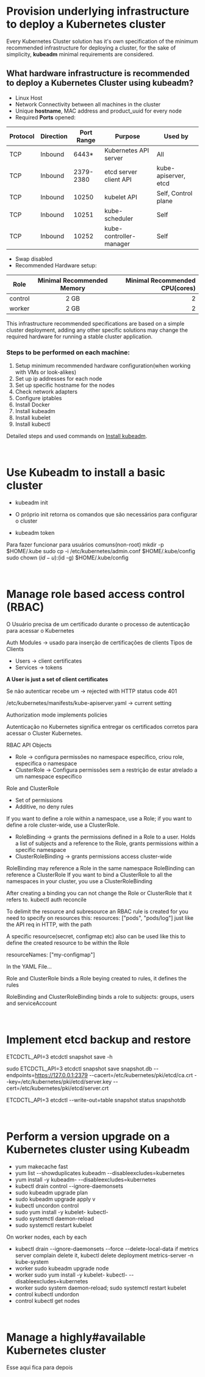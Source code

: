 
# Provision underlying infrastructure to deploy a Kubernetes cluster

Every Kubernetes Cluster solution has it's own specification of the minimum recommended infrastructure for deploying a cluster, for the sake of simplicity, **kubeadm** minimal requirements are considered.

## What hardware infrastructure is recommended to deploy a Kubernetes Cluster using kubeadm?

- Linux Host
- Network Connectivity between all machines in the cluster
- Unique **hostname**, MAC address and product_uuid for every node
- Required **Ports** opened:

|Protocol|Direction|Port Range|Purpose|Used by|
|-|-|-|-|-|
|TCP|Inbound|6443*|Kubernetes API server|All|
|TCP|Inbound|2379-2380|etcd server client API|kube-apiserver, etcd|
|TCP|Inbound|10250|kubelet API|Self, Control plane|
|TCP|Inbound|10251|kube-scheduler|Self|
|TCP|Inbound|10252|kube-controller-manager|Self|

- Swap disabled
- Recommended Hardware setup:

| Role     |        Minimal Recommended Memory              |  Minimal Recommended CPU(cores) |
| ----------  |:------------------------:| -----:|
| control     | 2 GB | 2     |
| worker      | 2 GB | 2     |

This infrastructure recommended specifications are based on a simple cluster deployment, adding any other specific solutions may change the required hardware for running a stable cluster application.

### Steps to be performed on each machine: 
1. Setup minimum recommended hardware configuration(when working with VMs or look-alikes)
2. Set up ip addresses for each node
3. Set up specific hostname for the nodes
4. Check network adapters
5. Configure iptables
6. Install Docker
7. Install kubeadm
8. Install kubelet
9. Install kubectl

Detailed steps and used commands on [Install kubeadm](https://kubernetes.io/docs/setup/production-environment/tools/kubeadm/install-kubeadm/).
&nbsp;

&nbsp;
# Use Kubeadm to install a basic cluster

- kubeadm init
- O próprio init retorna os comandos que são necessários para configurar o cluster

- kubeadm token

Para fazer funcionar para usuários comuns(non-root)
mkdir -p $HOME/.kube
sudo cp -i /etc/kubernetes/admin.conf $HOME/.kube/config
sudo chown $(id -u):$(id -g) $HOME/.kube/config
&nbsp;

&nbsp;
# Manage role based access control (RBAC)

O Usuário precisa de um certificado durante o processo de autenticação para acessar o Kubernetes

Auth Modules -> usado para inserção de certificações de clients
Tipos de Clients
- Users -> client certificates
- Services -> tokens

**A User is just a set of client certificates**

Se não autenticar recebe um -> rejected with HTTP status code 401

/etc/kubernetes/manifests/kube-apiserver.yaml -> current setting

Authorization mode implements policies

Autenticação no Kubernetes significa entregar os certificados corretos para acessar o Cluster Kubernetes.


RBAC API Objects
- Role -> configura permissões no namespace específico, criou role, especifica o namespace
- ClusterRole -> Configura permissões sem a restrição de estar atrelado a um namespace específico


Role and ClusterRole
- Set of permissions
- Additive, no deny rules

If you want to define a role within a namespace, use a Role; if you want to define a role cluster-wide, use a ClusterRole.

- RoleBinding -> grants the permissions defined in a Role to a user. Holds a list of subjects and a reference to the Role, grants permissions within a specific namespace
- ClusterRoleBinding ->  grants permissions access cluster-wide

RoleBinding may reference a Role in the same namespace
RoleBinding can reference a ClusterRole
If you want to bind a ClusterRole to all the namespaces in your cluster, you use a ClusterRoleBinding

After creating a binding you can not change the Role or ClusterRole that it refers to.
kubectl auth reconcile

To delimit the resource and subresource an RBAC rule is created for
you need to specify on resources this: 
  resources: ["pods", "pods/log"]
just like the API req in HTTP, with the path

A specific resource(secret, configmap etc) also can be used like this to define the created resource to be within the Role

resourceNames: ["my-configmap"]


In the YAML File...

Role and ClusterRole binds a Role beying created to rules, it defines the rules

RoleBinding and ClusterRoleBinding binds a role to subjects: groups, users and serviceAccount
&nbsp;

&nbsp;
# Implement etcd backup and restore

ETCDCTL_API=3 etcdctl snapshot save -h

sudo ETCDCTL_API=3 etcdctl snapshot save snapshot.db --endpoints=https://127.0.0.1:2379 --cacert=/etc/kubernetes/pki/etcd/ca.crt --key=/etc/kubernetes/pki/etcd/server.key --cert=/etc/kubernetes/pki/etcd/server.crt

ETCDCTL_API=3 etcdctl --write-out=table snapshot status snapshotdb
&nbsp;

&nbsp;
# Perform a version upgrade on a Kubernetes cluster using Kubeadm
- yum makecache fast 
- yum list --showduplicates kubeadm --disableexcludes=kubernetes
- yum install -y kubeadm-<version-number> --disableexcludes=kubernetes
- kubectl drain control --ignore-daemonsets
- sudo kubeadm upgrade plan
- sudo kubeadm upgrade apply v<whatever>
- kubectl uncordon control
- sudo yum install -y kubelet-<latestversion> kubectl-<latestversion>
- sudo systemctl daemon-reload
- sudo systemctl restart kubelet

On worker nodes, each by each
- kubectl drain <nodename> --ignore-daemonsets --force --delete-local-data
    if metrics server complain delete it, kubectl delete deployment metrics-server -n kube-system
- worker sudo kubeadm upgrade node
- worker sudo yum install -y kubelet-<latestversion> kubectl-<latestversion> --disableexcludes=kubernetes
- worker sudo system daemon-reload; sudo systemctl restart kubelet
- control kubectl undordon <nodename>
- control kubectl get nodes
&nbsp;

&nbsp;
# Manage a highly#available Kubernetes cluster

Esse aqui fica para depois
